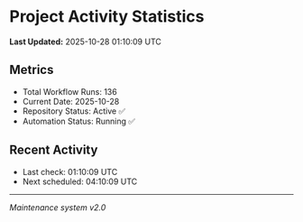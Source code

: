 # Project Activity Statistics

**Last Updated:** 2025-10-28 01:10:09 UTC

## Metrics
- Total Workflow Runs: 136
- Current Date: 2025-10-28
- Repository Status: Active ✅
- Automation Status: Running ✅

## Recent Activity
- Last check: 01:10:09 UTC
- Next scheduled: 04:10:09 UTC

---
*Maintenance system v2.0*
